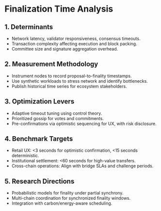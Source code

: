 # Finalization Time Analysis

## 1. Determinants
- Network latency, validator responsiveness, consensus timeouts.
- Transaction complexity affecting execution and block packing.
- Committee size and signature aggregation overhead.

## 2. Measurement Methodology
- Instrument nodes to record proposal-to-finality timestamps.
- Use synthetic workloads to stress network and identify bottlenecks.
- Publish historical time series for ecosystem stakeholders.

## 3. Optimization Levers
- Adaptive timeout tuning using control theory.
- Prioritized gossip for votes and commitments.
- Pre-confirmations via optimistic sequencing for UX, with risk disclosure.

## 4. Benchmark Targets
- Retail UX: <3 seconds for optimistic confirmation, <15 seconds deterministic.
- Institutional settlement: <60 seconds for high-value transfers.
- Cross-chain operations: Align with bridge SLAs and challenge periods.

## 5. Research Directions
- Probabilistic models for finality under partial synchrony.
- Multi-chain coordination for synchronized finality windows.
- Integration with carbon/energy-aware scheduling.
